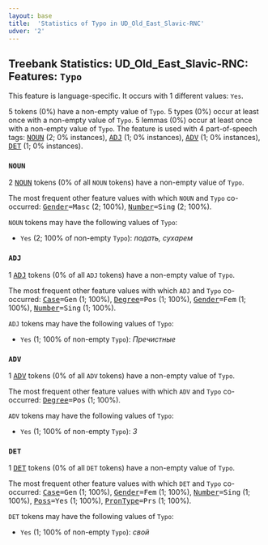 ```yaml
---
layout: base
title:  'Statistics of Typo in UD_Old_East_Slavic-RNC'
udver: '2'
---
```


## Treebank Statistics: UD_Old_East_Slavic-RNC: Features: `Typo`

This feature is language-specific.
It occurs with 1 different values: `Yes`.

5 tokens (0%) have a non-empty value of `Typo`.
5 types (0%) occur at least once with a non-empty value of `Typo`.
5 lemmas (0%) occur at least once with a non-empty value of `Typo`.
The feature is used with 4 part-of-speech tags: <tt><a href="orv_rnc-pos-NOUN.html">NOUN</a></tt> (2; 0% instances), <tt><a href="orv_rnc-pos-ADJ.html">ADJ</a></tt> (1; 0% instances), <tt><a href="orv_rnc-pos-ADV.html">ADV</a></tt> (1; 0% instances), <tt><a href="orv_rnc-pos-DET.html">DET</a></tt> (1; 0% instances).

### `NOUN`

2 <tt><a href="orv_rnc-pos-NOUN.html">NOUN</a></tt> tokens (0% of all `NOUN` tokens) have a non-empty value of `Typo`.

The most frequent other feature values with which `NOUN` and `Typo` co-occurred: <tt><a href="orv_rnc-feat-Gender.html">Gender</a></tt><tt>=Masc</tt> (2; 100%), <tt><a href="orv_rnc-feat-Number.html">Number</a></tt><tt>=Sing</tt> (2; 100%).

`NOUN` tokens may have the following values of `Typo`:

* `Yes` (2; 100% of non-empty `Typo`): <em>подать, сухарем</em>

### `ADJ`

1 <tt><a href="orv_rnc-pos-ADJ.html">ADJ</a></tt> tokens (0% of all `ADJ` tokens) have a non-empty value of `Typo`.

The most frequent other feature values with which `ADJ` and `Typo` co-occurred: <tt><a href="orv_rnc-feat-Case.html">Case</a></tt><tt>=Gen</tt> (1; 100%), <tt><a href="orv_rnc-feat-Degree.html">Degree</a></tt><tt>=Pos</tt> (1; 100%), <tt><a href="orv_rnc-feat-Gender.html">Gender</a></tt><tt>=Fem</tt> (1; 100%), <tt><a href="orv_rnc-feat-Number.html">Number</a></tt><tt>=Sing</tt> (1; 100%).

`ADJ` tokens may have the following values of `Typo`:

* `Yes` (1; 100% of non-empty `Typo`): <em>Пречистные</em>

### `ADV`

1 <tt><a href="orv_rnc-pos-ADV.html">ADV</a></tt> tokens (0% of all `ADV` tokens) have a non-empty value of `Typo`.

The most frequent other feature values with which `ADV` and `Typo` co-occurred: <tt><a href="orv_rnc-feat-Degree.html">Degree</a></tt><tt>=Pos</tt> (1; 100%).

`ADV` tokens may have the following values of `Typo`:

* `Yes` (1; 100% of non-empty `Typo`): <em>3</em>

### `DET`

1 <tt><a href="orv_rnc-pos-DET.html">DET</a></tt> tokens (0% of all `DET` tokens) have a non-empty value of `Typo`.

The most frequent other feature values with which `DET` and `Typo` co-occurred: <tt><a href="orv_rnc-feat-Case.html">Case</a></tt><tt>=Gen</tt> (1; 100%), <tt><a href="orv_rnc-feat-Gender.html">Gender</a></tt><tt>=Fem</tt> (1; 100%), <tt><a href="orv_rnc-feat-Number.html">Number</a></tt><tt>=Sing</tt> (1; 100%), <tt><a href="orv_rnc-feat-Poss.html">Poss</a></tt><tt>=Yes</tt> (1; 100%), <tt><a href="orv_rnc-feat-PronType.html">PronType</a></tt><tt>=Prs</tt> (1; 100%).

`DET` tokens may have the following values of `Typo`:

* `Yes` (1; 100% of non-empty `Typo`): <em>свой</em>

